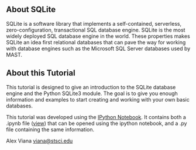 About SQLite
------------

SQLite is a software library that implements a self-contained, serverless,
zero-configuration, transactional SQL database engine. SQLite is the most
widely deployed SQL database engine in the world. These properties makes SQLite
an idea first relational databases that can pave the way for working with
database engines such as the Microsoft SQL Server databases used by MAST.

About this Tutorial
-------------------

This tutorial is designed to give an introduction to the SQLite database
engine and the Python SQLite3 module. The goal is to give you enough
information and examples to start creating and working with your own basic
databases.

This tutorial was developed using the
[IPython Notebook](http://ipython.org/ipython-doc/dev/interactive/htmlnotebook.html).
It contains both a .ipynb file
([view](http://nbviewer.ipython.org/urls/raw.github.com/pylunch/io_samples/master/sqlite/sqlite_viana.ipynb))
that can be opened using the ipython notebook,
and a .py file containing the same information.

Alex Viana
viana@stsci.edu
